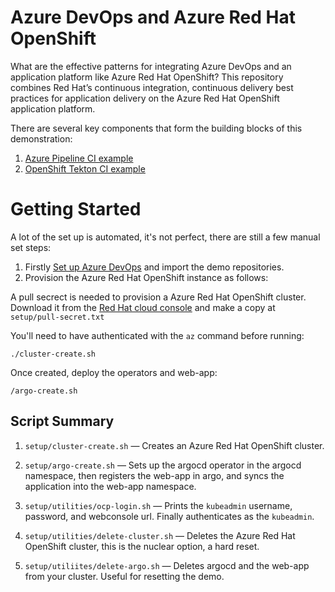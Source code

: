 # Azure DevOps and Azure Red Hat OpenShift 
What are the effective patterns for integrating Azure DevOps and an application platform like Azure Red Hat OpenShift? This repository combines Red Hat’s continuous integration, continuous delivery best practices for application delivery on the Azure Red Hat OpenShift application platform. 

There are several key components that form the building blocks of this demonstration:
1. [Azure Pipeline CI example](https://github.com/lijcam/tailspin-azurepipeline-ci)
2. [OpenShift Tekton CI example](https://github.com/lijcam/tailspin-tekton-ci)

# Getting Started

A lot of the set up is automated, it's not perfect, there are still a few manual set steps:

1. Firstly [Set up Azure DevOps](setup/AzureDevOps/README.md) and import the demo repositories. 
2. Provision the Azure Red Hat OpenShift instance as follows:

A pull secrect is needed to provision a Azure Red Hat OpenShift cluster. Download it from the [Red Hat cloud console](https://console.redhat.com/openshift/install/pull-secret) and make a copy  at `setup/pull-secret.txt`

You'll need to have authenticated with the `az` command before running:

```
./cluster-create.sh
```

Once created, deploy the operators and web-app:

```
/argo-create.sh
```

## Script Summary

1. `setup/cluster-create.sh` — Creates an Azure Red Hat OpenShift cluster.
2. `setup/argo-create.sh` — Sets up the argocd operator in the argocd namespace, then registers the web-app in argo, and syncs the application into the web-app namespace. 

3. `setup/utilities/ocp-login.sh` — Prints the `kubeadmin` username, password, and webconsole url. Finally authenticates as the `kubeadmin`.

4. `setup/utilities/delete-cluster.sh` — Deletes the Azure Red Hat OpenShift cluster, this is the nuclear option, a hard reset.

5. `setup/utiliites/delete-argo.sh` — Deletes argocd and the web-app from your cluster. Useful for resetting the demo.
